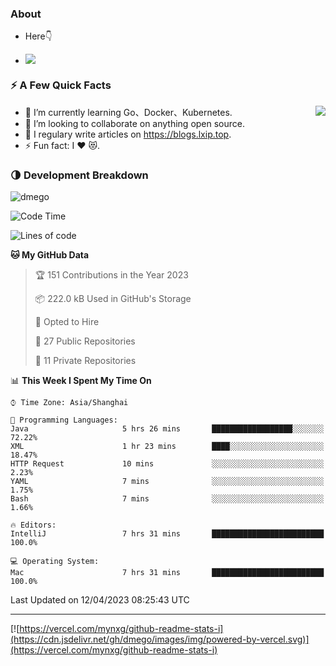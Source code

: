 
### About

- Here👇

- ![](https://visitor-badge.glitch.me/badge?page_id=mynxg.mynxg)

### ⚡️ A Few Quick Facts

<img align="right" src="https://github-readme-stats-i.vercel.app/api?username=imnxg&show_icons=true&icon_color=1573B3&hide_title=true&text_color=718096&bg_color=00000000&hide_border=true"/>

<ul>
    <li> 🌱 I’m currently learning Go、Docker、Kubernetes.</li>
    <li> 👯 I’m looking to collaborate on anything open source.</li>
    <li> 📝 I regulary write articles on <a href="https://blogs.lxip.top">https://blogs.lxip.top</a>.</li>
    <li> ⚡ Fun fact: I ❤️ 😻.</li>
</ul>

<!-- <h3>Github Activity</h3>
<p style="img{display:block;margin:0 auto;}">

[![](https://activity-graph.herokuapp.com/graph?username=mynxg&theme=tokyonight)](https://github.com/ashutosh00710/github-readme-activity-graph)
![keney's github stats](https://github-readme-stats-i.vercel.app/api?username=imnxg&show_icons=true&icon_color=1573B3)
</p> -->
### 🌗 Development Breakdown

<img src="https://komarev.com/ghpvc/?username=dmego" alt="dmego" />

<!--START_SECTION:waka-->
![Code Time](http://img.shields.io/badge/Code%20Time-2%2C060%20hrs%2034%20mins-blue)

![Lines of code](https://img.shields.io/badge/From%20Hello%20World%20I%27ve%20Written-225%20Thousand%20lines%20of%20code-blue)

**🐱 My GitHub Data** 

> 🏆 151 Contributions in the Year 2023
 > 
> 📦 222.0 kB Used in GitHub's Storage 
 > 
> 💼 Opted to Hire
 > 
> 📜 27 Public Repositories 
 > 
> 🔑 11 Private Repositories  
 > 



📊 **This Week I Spent My Time On** 

```text
⌚︎ Time Zone: Asia/Shanghai

💬 Programming Languages: 
Java                     5 hrs 26 mins       ██████████████████░░░░░░░   72.22% 
XML                      1 hr 23 mins        ████░░░░░░░░░░░░░░░░░░░░░   18.47% 
HTTP Request             10 mins             ░░░░░░░░░░░░░░░░░░░░░░░░░   2.23% 
YAML                     7 mins              ░░░░░░░░░░░░░░░░░░░░░░░░░   1.75% 
Bash                     7 mins              ░░░░░░░░░░░░░░░░░░░░░░░░░   1.66%

🔥 Editors: 
IntelliJ                 7 hrs 31 mins       █████████████████████████   100.0%

💻 Operating System: 
Mac                      7 hrs 31 mins       █████████████████████████   100.0%

```


 Last Updated on 12/04/2023 08:25:43 UTC
<!--END_SECTION:waka-->

---

[![https://vercel.com/mynxg/github-readme-stats-i](https://cdn.jsdelivr.net/gh/dmego/images/img/powered-by-vercel.svg)](https://vercel.com/mynxg/github-readme-stats-i)
